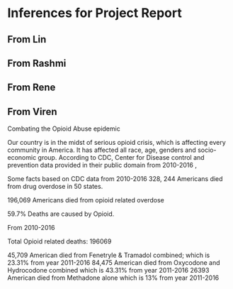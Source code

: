 # Inferences for Project Report
## From Lin
## From Rashmi
## From Rene
## From Viren
Combating the Opioid Abuse epidemic
 
Our country is in the midst of serious opioid  crisis, which is affecting every community in America.  It has affected all race, age, genders and socio-economic group. According to CDC, Center for Disease control and prevention  data  provided in their public domain from 2010-2016 ,
 
Some facts based on CDC data from 2010-2016
328, 244 Americans died from drug overdose in 50 states.
 
196,069   Americans died from opioid related overdose
 
59.7%  Deaths are caused by Opioid.
 
From 2010-2016
 
Total Opioid related deaths: 196069
 
45,709   American died from Fenetryle & Tramadol combined;  which is  23.31%  from year 2011-2016
84,475   American died from Oxycodone and Hydrocodone combined which is 43.31% from year 2011-2016
26393    American died from Methadone alone which is 13% from year 2011-2016
